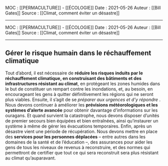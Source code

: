 MOC : [[PERMACULTURE]] - [[ÉCOLOGIE]] 
Date : 2021-05-26
Auteur : [[Bill Gates]]
Source : [[Climat, comment éviter un désastre]]
***


MOC : [[PERMACULTURE]] - [[ÉCOLOGIE]] 
Date : 2021-05-26
Auteur : [[Bill Gates]]
Source : [[Climat, comment éviter un désastre]]
***

## Gérer le risque humain dans le réchauffement climatique
Tout d’abord, il est nécessaire de **réduire les risques induits par le réchauffement climatique, en construisant des bâtiments et des infrastructures résistant au climat**, en protégeant les zones humides dans le but de constituer un rempart contre les inondations, et, au besoin, en encourageant les gens à quitter définitivement les régions qui ne seront plus viables. 
Ensuite, il s’agit de se *préparer aux urgences et d’y répondre* . Nous devons continuer à améliorer les **prévisions météorologiques et les systèmes d’alerte avancée** pour obtenir davantage d’informations sur les ouragans. Et quand survient la catastrophe, nous devons disposer d’unités de premier secours bien équipées et bien entraînées, ainsi qu’instaurer un système à même de gérer les évacuations temporaires. 
Enfin, après un désastre vient une période de récupération. Nous devons mettre en place des **services pour les personnes déplacées** – entre autres dans les domaines de la santé et de l’éducation –, des assurances pour aider les gens de tous les niveaux de revenus à reconstruire, et des normes qui permettront de certifier que tout ce qui sera reconstruit sera plus résistant au climat qu’auparavant.